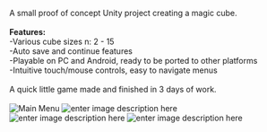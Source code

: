 A small proof of concept Unity project creating a magic cube.<br/><br/>
**Features:**</r><br/>
-Various cube sizes n: 2 - 15<br/>
-Auto save and continue features<br/>
-Playable on PC and Android, ready to be ported to other platforms<br/>
-Intuitive touch/mouse controls, easy to navigate menus<br/><br/>
A quick little game made and finished in 3 days of work.<br/><br/>
![Main Menu](https://lh3.googleusercontent.com/1VDKpj3NZFfQAGSmz9bwmn9n1If73uPLed4MdCZYHIQWUM9pQyXOUY8y6nG41WAb-Hcaiqu1JUk5zSCIsmLzac4VkAzLyeYhKrOgZeDSrMvbA8NcvfRWnKi9LTFnMTTEwlZn39Ie5S3yX-j0BP1sL6VQSTizacpJ059PiCZqqvNQO4y0DrcBca6h-bz-HShGF_KccwP3rTVo3S83boDy6c8fOjbOdQqtHvTpCtyJECQInfIVU8_FbvCV1deRD-y1HgI8qFQyYUnWYnHe5VtL4aBj1RoJcZ9FlFhWnixCGarMfioUunceRR5ulpJzOCa2BXqMwI3CMSHvTN6ACuXO8HqBs2hYn2YPRkCTLu2RAtay-lNCXYEaGNFb7XxpRxqcQVFd-DDSVlPJHCXnVnKp4fyp-p-XoHIM0XweNyyVFMH_USoFXXBaWN-K4kpTWpVp_Up9E6ubZuO1mcDpExvHTqGsWs2dtRi-LnQkvWBTgzHMYfEnUsxQsyZXM8_9xeocUD6TVHLTd4oQZocQ6FN-aRWJfxYe572Lchjo2GWRW8od9YVhYMKImuR2qzva8XifJfhars4hw6MpwReSC4Kwjo0hqw5jITwbjazs0_s6NBk74uYSMTLzqBbqTHuA7zqYWCm8W_FlKBZalO1iebRhcZOKQZTa__Q=w600-h351-no)
![enter image description here](https://lh3.googleusercontent.com/xeuZK6QBEU9Z5iYbbC7YCcAeAdMdVGBlgZH4eL6R01YauEJ3OqhRw5XH9i74Hzd4--n4a8ETiXatFpBxm1dcoPE4b9B4ryF2D9om0-_TEjx9QJIyekBYSbwmSnVJRAVPMDm-Tuv71hvx9qiHfai0V3HxRu63QJ8lhNCAkHvgO5sAmP-Aj-WqvZe1HRNXoGjEJrjvaAUoNf44ybO6BVrjHSrFASepzgE3hBjNtXfY2qBHlE4Fosr2207iz-UljgON8iT-FpsFfqF9nsB-atWzBd6Kw4fSf7Ge3prumqSrxhtLBPBhT2q49hD-2P2z-wGvtSyxvSo8ttby5Ftk2VOD0gbvQ2IO40i2T4_nvoXuOt05fPGWFrfVZb6bof2DapjaQgGjYZw5eafc08XwxjnzpHSY2Cb_-A0goF11o5C_xjSs9l-URvN23TvwtSYA-Wfb3uR1Lqbhteo9ztQNMOcvgba4XDuyt27Y2tvacqSUYJ18okjuDUur2QVeSzmsC-XocV5qNv22MRggeOFh0sRfbg77AtjuA6p8WM6gjhTxVNlOuR9QxQNLf_cZYgzvaMF1wxkTEz12UdTlHF8Da0ggCGYJRPfaSREA2K9D2j9X3zRamEIcySZqhlt5zuILiCz3ZZNrGPFu8ihU2KZULJbtw_ONrSvnQ_w=w617-h342-no)
![enter image description here](https://lh3.googleusercontent.com/HPQ7xNyXKTDBS3Ckrj2j2khUPeoOgkykfz3UYORcdMUtVmPGmp9qVbcCkwrGgECOqVtbTQ29pHXSvx4aO9kOnxo67EnQe6zvyy7jjt1Co5HNX4P3Q9wVa1Gs1WUL7ilrVbFS9nMFNfK0tW-caVUBZih5KwiCA3nf2yjIwKwgVtaRjCrKkN3I2X_7v1OyLo17BoZbTRJKqdOUu6emo7OQ1PF7FgA7Xmr_Twzmh38gzr6riks1glOoV3_pzFW53Q9oE1u-j878EAHPIxrVbjklIWJkzRgBogjJTC4TwxUXfS_FDu62HwJuFjHOwtmiZjbfXEuj3iYOhzUaRXcKYgbhMu5v8JxAtF_yeAnD5zislO-RR-TM2a8CIbqFqTHxtNEDEMgpXp5fBE_ZFI-zxXbdOGtJa01mtAfDjx447hrt4Rr-9vkJOzzN_ZAiZwR_1PtYX7aT7Mh9_vyQ7iYqqFRGFf5JLFA5eQTL24nrc0XTQbHTdRWi2ujZx0HQDcP5cKEYKjnEHH29_5PNYjQwBvG95Q_1QT7eMF0FZaGAEHlI3XoBpnxS6luZzmor9ne6h30oiwsZBRsDXnXG0ooaj_WEHoXneYmJ-Kl5aIeCePVvVk4M7K3zK9jRA_lgt23g28HL6DWnmVX2sZFYFOkKpexguCcjJNVW9Zk=w617-h342-no)
![enter image description here](https://lh3.googleusercontent.com/nUffAHZKYjrx2Ay79jgrAqH6i796poa_sva8-2oiYywzISoICB-fZGOgs_jMIAK5q8YOCRus41ZEs1W8HR4CXSIeBjgbofFIi2vJ0hHKJVgNLXMB52grmeitk6ob1Vn8jPF7q7f5C5mNZ61RHbcn3jTyBLiCuaS7yubOA9xAM-wXZGtPTbvTzGicTGkGTu0_W5Rd1P8ZlySxrjowbr0MP42zSxQRgBrO6S1cFC9B60cFqs41m8GzQjHvACQpPTwvXqPx3sZx1yfRyLCo9gE4sK8dMBH-Bi305k38r6yfetcT2d0i7AXqOOecVsfHZskCf-c9lwd6J5wQrcpydcD7U7g4OXHN_lRItd1wiy26O5UKQJcqWnQBwSS_60_61VA-kfRUsLavZD49fPwZoxWKb3GLEIURG_1glNy7yQ7OUlsMkiNuc4nD7q1YljYc9sJzYpMen1Gi0akwpQTEcj3XvIISlI8eC9S_WDTEW5WqDlnIAwIaHN7Ro9ksMWPqi2S3IzNN42TDgmQIf8La6dPg65NgO7t6zNSbRUIsVGEDSKQVuL-Ed2EFF_9YZgOOAghJrCcVH8C33tGyjwBRKX02ArYSXCd5KgqF7MoUcknVe1kjqxkPO78nAfo6QQMJn9Wq5OCtPqz-gF2vl-mCXWuAlbcsMppbo4E=w617-h342-no)

